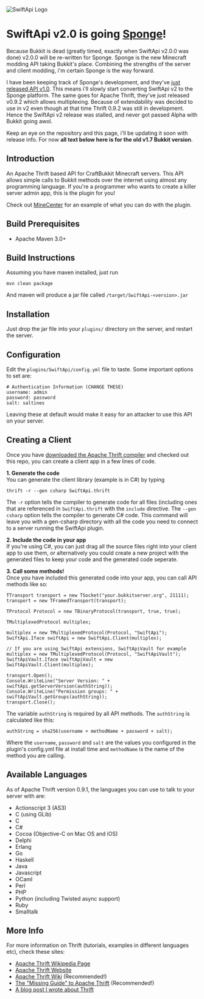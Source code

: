 ---
---
![SwiftApi Logo](https://dev.bukkit.org/media/images/62/892/SwiftApi-256.png "SwiftApi is an Apache Thrift based API for your Bukkit server")

# SwiftApi v2.0 is going [Sponge](http://spongepowered.org)!
Because Bukkit is dead (greatly timed, exactly when SwiftApi v2.0.0 was done) v2.0.0 will be re-written for Sponge. Sponge 
is the new Minecraft modding API taking Bukkit's place. Combining the strengths of the server and client modding, i'm certain Sponge is the way forward.
  
  
I have been keeping track of Sponge's development, and they've [just released API v1.0](https://forums.spongepowered.org/t/status-update-api-release-edition/4889). 
This means i'll slowly start converting SwiftApi v2 to the Sponge platform. The same goes for Apache Thrift, they've just released v0.9.2 which allows multiplexing.
Because of extendability was decided to use in v2 even though at that time Thrift 0.9.2 was still in development. Hence the SwiftApi v2 release was stalled, and never got passed Alpha with Bukkit going awol.

Keep an eye on the repository and this page, i'll be updating it soon with release info. For now **all text below here is for the old v1.7 Bukkit version**.


Introduction
----
An Apache Thrift based API for CraftBukkit Minecraft servers. This API allows
simple calls to Bukkit methods over the internet using almost any programming
language. If you're a programmer who wants to create a killer server admin
app, this is the plugin for you!

Check out [MineCenter](http://minecenter.org) for an example of what you can do with the plugin.

Build Prerequisites
----
* Apache Maven 3.0+


Build Instructions
----
Assuming you have maven installed, just run

    mvn clean package

And maven will produce a jar file called `/target/SwiftApi-<version>.jar`

Installation
----
Just drop the jar file into your `plugins/` directory on the server, and 
restart the server.

Configuration
----
Edit the `plugins/SwiftApi/config.yml` file to taste. Some important options to 
set are:

    # Authentication Information (CHANGE THESE)
    username: admin
    password: password
    salt: saltines

Leaving these at default would make it easy for an attacker to use this API on 
your server.

Creating a Client
----
Once you have 
[downloaded the Apache Thrift compiler](http://thrift.apache.org/download/) and 
checked out this repo, you can create a client app in a few lines of code.

**1. Generate the code**  
You can generate the client library (example is in C#) by typing

    thrift -r --gen csharp SwiftApi.thrift

The `-r` option tells the compiler to generate code for all files (including 
ones that are referenced in `SwiftApi.thrift` with the `include` directive.
The `--gen csharp` option tells the compiler to generate C# code. 
This command will leave you with a gen-csharp directory with all the code you 
need to connect to a server running the SwiftApi plugin.

**2. Include the code in your app**  
If you're using C#, you can just drag all the source files right into your 
client app to use them, or alternatively you could create a new project with 
the generated files to keep your code and the generated code seperate.

**3. Call some methods!**  
Once you have included this generated code into your app, you can call API 
methods like so:


    TTransport transport = new TSocket("your.bukkitserver.org", 21111);
    transport = new TFramedTransport(transport);
    
    TProtocol Protocol = new TBinaryProtocol(transport, true, true);
    
    TMultiplexedProtocol multiplex;
    
    multiplex = new TMultiplexedProtocol(Protocol, "SwiftApi");
    SwiftApi.Iface swiftApi = new SwiftApi.Client(multiplex);
    
    // If you are using SwiftApi extensions, SwiftApiVault for example
    multiplex = new TMultiplexedProtocol(Protocol, "SwiftApiVault");
    SwiftApiVault.Iface swiftApiVault = new SwiftApiVault.Client(multiplex);
        
    transport.Open();
    Console.WriteLine("Server Version: " + swiftApi.getServerVersion(authString));
    Console.WriteLine("Permission groups: " + swiftApiVault.getGroups(authString));
    transport.Close();

    
The variable `authString` is required by all API methods. The `authString` is 
calculated like this:

`authString = sha256(username + methodName + password + salt);`


Where the `username`, `password` and `salt` are the values you configured in the
plugin's config.yml file at install time and `methodName` is the name of the 
method you are calling.

Available Languages
----
As of Apache Thrift version 0.9.1, the languages you can use to talk to your server with are:

* Actionscript 3 (AS3)
* C (using GLib)
* C
* C#
* Cocoa (Objective-C on Mac OS and iOS)
* Delphi
* Erlang
* Go
* Haskell
* Java
* Javascript
* OCaml
* Perl
* PHP
* Python (including Twisted async support)
* Ruby
* Smalltalk

More Info
----
For more information on Thrift (tutorials, examples in different languages 
etc), check these sites:

* [Apache Thrift Wikipedia Page](http://en.wikipedia.org/wiki/Apache_Thrift)
* [Apache Thrift Website](http://thrift.apache.org)
* [Apache Thrift Wiki](http://wiki.apache.org/thrift/) (Recommended!)
* [The "Missing Guide" to Apache Thrift](http://diwakergupta.github.com/thrift-missing-guide/) (Recommended!)
* [A blog post I wrote about Thrift](http://willwarren.com/2012/01/24/creating-a-public-api-with-apache-thrift/)
